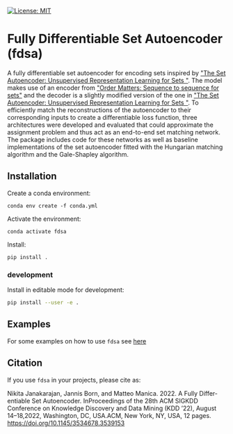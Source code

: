 [![License: MIT](https://img.shields.io/badge/License-MIT-yellow.svg)](https://opensource.org/licenses/MIT)
# Fully Differentiable Set Autoencoder (fdsa)

A fully differentiable set autoencoder for encoding sets inspired by ["The Set Autoencoder: Unsupervised Representation Learning for Sets "](https://openreview.net/forum?id=r1tJKuyRZ). The model makes use of an
encoder from ["Order Matters: Sequence to sequence for sets"](https://arxiv.org/abs/1511.06391) and the decoder is a slightly modified version of the one in ["The Set Autoencoder: Unsupervised Representation Learning for Sets "](https://openreview.net/forum?id=r1tJKuyRZ). To efficiently match the reconstructions of the autoencoder to their corresponding inputs to create a differentiable loss function, three architectures were developed and evaluated that could approximate the assignment problem and thus act as an end-to-end
set matching network. The package includes code for these networks as well as baseline implementations of the set autoencoder fitted with the Hungarian matching algorithm and the Gale-Shapley algorithm.

## Installation

Create a conda environment:

```console
conda env create -f conda.yml
```

Activate the environment:

```console
conda activate fdsa
```

Install:

```console
pip install .
```

### development

Install in editable mode for development:

```sh
pip install --user -e .
```

## Examples

For some examples on how to use `fdsa` see [here](./examples)

## Citation

If you use `fdsa` in your projects, please cite as:

Nikita Janakarajan, Jannis Born, and Matteo Manica. 2022. A Fully Differ-entiable Set Autoencoder. InProceedings of the 28th ACM SIGKDD Conference on Knowledge Discovery and Data Mining (KDD ’22), August 14–18,2022, Washington, DC, USA.ACM, New York, NY, USA, 12 pages. https://doi.org/10.1145/3534678.3539153
